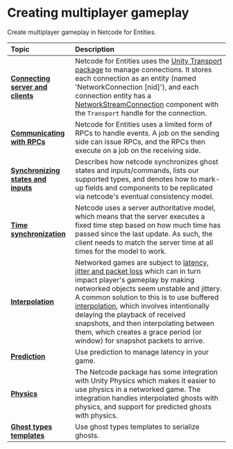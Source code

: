# Creating multiplayer gameplay

Create multiplayer gameplay in Netcode for Entities.

| **Topic**                       | **Description**                  |
| :------------------------------ | :------------------------------- |
| **[Connecting server and clients](network-connection.md)** | Netcode for Entities uses the [Unity Transport package](https://docs.unity3d.com/Packages/com.unity.transport@latest) to manage connections. It stores each connection as an entity (named 'NetworkConnection [nid]'), and each connection entity has a [NetworkStreamConnection](https://docs.unity3d.com/Packages/com.unity.netcode@latest/index.html?subfolder=/api/Unity.NetCode.NetworkStreamConnection.html) component with the `Transport` handle for the connection. |
| **[Communicating with RPCs](rpcs.md)** | Netcode for Entities uses a limited form of RPCs to handle events. A job on the sending side can issue RPCs, and the RPCs then execute on a job on the receiving side. |
| **[Synchronizing states and inputs](synchronization.md)** | Describes how netcode synchronizes ghost states and inputs/commands, lists our supported types, and denotes how to mark-up fields and components to be replicated via netcode's eventual consistency model. |
| **[Time synchronization](time-synchronization.md)**| Netcode uses a server authoritative model, which means that the server executes a fixed time step based on how much time has passed since the last update. As such, the client needs to match the server time at all times for the model to work. |
| **[Interpolation](interpolation.md)**| Networked games are subject to [latency, jitter and packet loss](https://docs-multiplayer.unity3d.com/netcode/current/learn/lagandpacketloss/) which can in turn impact player's gameplay by making networked objects seem unstable and jittery. A common solution to this is to use buffered [interpolation](https://docs-multiplayer.unity3d.com/netcode/current/learn/clientside_interpolation/), which involves intentionally delaying the playback of received snapshots, and then interpolating between them, which creates a grace period (or window) for snapshot packets to arrive. |
| **[Prediction](prediction.md)**| Use prediction to manage latency in your game. |
| **[Physics](physics.md)**| The Netcode package has some integration with Unity Physics which makes it easier to use physics in a networked game. The integration handles interpolated ghosts with physics, and support for predicted ghosts with physics. |
| **[Ghost types templates](ghost-types-templates.md)**| Use ghost types templates to serialize ghosts. |
